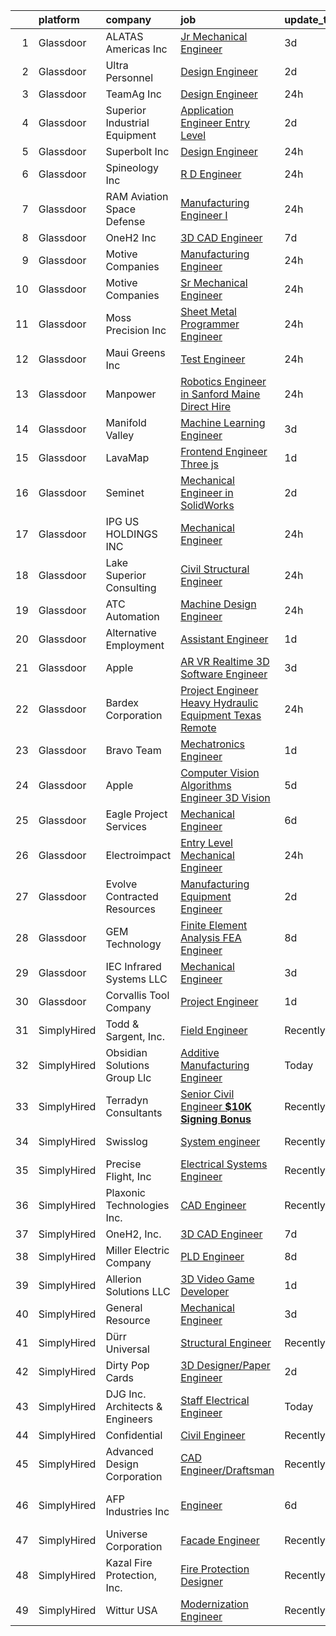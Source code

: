 

|    | platform    | company                         | job                                                                                                                                                                                                                                                                                                                                                                                                                                                                                                                                                                                                                                                                                                                                                                                                                                                                                                                                                                                                                                                                                                                                                                                                                                                                                                                                                                                 | update_time   | location                 |
|---:|:------------|:--------------------------------|:------------------------------------------------------------------------------------------------------------------------------------------------------------------------------------------------------------------------------------------------------------------------------------------------------------------------------------------------------------------------------------------------------------------------------------------------------------------------------------------------------------------------------------------------------------------------------------------------------------------------------------------------------------------------------------------------------------------------------------------------------------------------------------------------------------------------------------------------------------------------------------------------------------------------------------------------------------------------------------------------------------------------------------------------------------------------------------------------------------------------------------------------------------------------------------------------------------------------------------------------------------------------------------------------------------------------------------------------------------------------------------|:--------------|:-------------------------|
|  1 | Glassdoor   | ALATAS Americas  Inc            | [Jr  Mechanical Engineer](https://www.glassdoor.com/partner/jobListing.htm?pos=114&ao=1110586&s=58&guid=00000182fd0ec481a543f5c9b467af5c&src=GD_JOB_AD&t=SR&vt=w&ea=1&cs=1_dfc6e5f1&cb=1662102980107&jobListingId=1008101380665&cpc=B5F6D74B4EF69A07&jrtk=3-0-1gbugth5ais37801-1gbugth5ti7kr800-8a5f0ba0c987be71--6NYlbfkN0Af7IH--f52cTUDwFMUanxXcd3NiV5wYJyzlyk1G5yREQl55-HAat8Cv7GWkroCkalV9pSxsq91-K1RkSis6dbOg42qeXAVqyfzhAEJS4OYIsEuN4Hr0kLf-Q-Zhz3qXOoeH0rFYEm1BDFkhkocQ9zl3kyv9rem7bGjXqCpuFD-Q5Ea7qmrK65o5JUGiacZhQ9Z_e1kKrobq6nCHAgP4vAHJJpPJgDP6aCUxxef5ka84kx4FXwiR8fTGwyRf7nq1X9ZWk1FslGr9C8rjzhLG483qS8NKnLWAgk-16fzGO_cKzoZ-wKzuK9J0QrsQc5BjJzgG8dnL1ZlCjgrm5jZ-5CCqfsF9Hr5eJ03orCh9US9zYZ2Hg4CsoO6VBwbXvF0YPsUHRPcmc5ziT0MaXn5ZuVgckEUOpJa_Labad4AOj3zaWqey-JONI4G5cZG8qFt3ZD-oh0lNFNO-M3b4KXQtpn-5nW5ZsJYfBPj9VEDh0PzXBPy-QLh-CiwwJTAWZBObuUM5ROr6ULu1g%3D%3D)                                                                                                                                                                                                                                                                                                                                                                                                                                                                                                      | 3d            | Manvel, TX               |
|  2 | Glassdoor   | Ultra Personnel                 | [Design Engineer](https://www.glassdoor.com/partner/jobListing.htm?pos=104&ao=1110586&s=58&guid=00000182fd0ec481a543f5c9b467af5c&src=GD_JOB_AD&t=SR&vt=w&ea=1&cs=1_9ef7265a&cb=1662102980106&jobListingId=1008103990433&cpc=AE985C7006D9F304&jrtk=3-0-1gbugth5ais37801-1gbugth5ti7kr800-0048590d7dce968c--6NYlbfkN0ASbLzta9WioO3ZLXmIw8spywKa77lqIszUz3QRrgbsSnrnSlgij4aOWotEY318z7W_RofdDE0mOaz5ewUGvDW_pJ51SmxHX8iZFakbLI9kHvstpnZJQMzuBpMsrl30KoIVziIkV4umvzQ6FJ-IQPS64CkojsQv6_NxQUDxxM4JiBOu6r9JeWZXPyQcM18DzTpmmPcqC9m-TDYnB_tYS18tIre7MGGVJ6Aac8TE3_RIP4U9hxXWNDurXnNg5kD1RyQnu-W365TQGp2H-ewuXh1F2Nu4uF7ffdoapVsfOooJSiMRTTbbyiEe_taFaIT5xEvg813DRj0OMmQ6XfzrVbjzmhfEPjizFxG_l8vEcO5OY0zMMO_KM8eiWq2FQfx9xF3Ytsgx9k40Do8YdqQXiXXRZWI8jrszNFzm0Tv4SCHHoSe33iNLrknhxLclBYQZ0HFh9jewbmtBqq-ibcvw8Oe8VIQHlu1AdRyZxbtfw9H0g7Jhn0Pezu1vm8FzljX5Pa-jjeXS27uwrA%3D%3D)                                                                                                                                                                                                                                                                                                                                                                                                                                                                                                              | 2d            | Bedford, OH              |
|  3 | Glassdoor   | TeamAg  Inc                     | [Design Engineer](https://www.glassdoor.com/partner/jobListing.htm?pos=119&ao=1110586&s=58&guid=00000182fd0ec481a543f5c9b467af5c&src=GD_JOB_AD&t=SR&vt=w&ea=1&cs=1_250e41bc&cb=1662102980108&jobListingId=1008110567919&cpc=BCE4811A78D39AF3&jrtk=3-0-1gbugth5ais37801-1gbugth5ti7kr800-67cb00cb064a4c41--6NYlbfkN0Cp_WSJKd_Pz82imZmURPbhd3kYBsiZi4lpMLOH6vOlLNePjbPm4MR7QEU7z7jjnHPIV7B7OmsTfbu-a4l5Fu8xt8QeHLkzrR-AykpvkMfkBzF0MrN0Higp1qwHhuoja7fdrmuk-KrIYzwpZwb1bi84FKv3WJAcpC1lfSGaDV5CZ-SG33BB8lZV1CZfGIaDJttecoty2ts3vZBVv-avmBXP0ph_ZiWdOKvSJTjRTj0VcujsCpBsrduk1X85JA6WvSSuxEKgxK-IH0TNAxqTiG4nqWFHoRISdJUe7g2CtQUxn0EWKhRaGiuwRc4zH1Vq9VVSX_DfB3SUnBYHgosBmY3dfdTaPpifgGhchu4BsVQco6mEUjxPNJWXtAYA_sXtbe5rxASX2F-ILFqi7MtL5HYfOTorTid66Jqf4CVNH7Rjj9E2rq77QTGK8Ecn5vcAmPIsbmFL5asZ4MXxDHqsfibIvwxixtwz-J7FTR8WtbJ1RBEr2m87g3DLDFNW3NFVF3fgNLy-v_Eqpg%3D%3D)                                                                                                                                                                                                                                                                                                                                                                                                                                                                                                              | 24h           | Ephrata, PA              |
|  4 | Glassdoor   | Superior Industrial Equipment   | [Application Engineer  Entry Level](https://www.glassdoor.com/partner/jobListing.htm?pos=117&ao=1110586&s=58&guid=00000182fd0ec481a543f5c9b467af5c&src=GD_JOB_AD&t=SR&vt=w&ea=1&cs=1_c1bb2ba5&cb=1662102980108&jobListingId=1008103990395&cpc=59DF70BB7E75A6DF&jrtk=3-0-1gbugth5ais37801-1gbugth5ti7kr800-27f208d218db690e--6NYlbfkN0CiAeAwluq4rre2b9u1pN_6kvoqJWA-teY_YLsaxnbN3Bakw6yibUbPsfcBF7d_0UnGussKlkPoDF3ZLGh0gehOvCGnGQg2D8PDx8lgOuIskW4X20309tBJT0R1Ssd8WmTK31P2zdHyclO3JMpY3A0kBfL_A0M-GRFVrLHPJWidF0RtxRWag8EU_6pOYDcvo2xJJLO8LbhzdH5tYIZuvDRMFgZKAWEjxNNrVw5kA_nJ31nMDtUBQTLJ3lO15yn7r7NFFl8iaFnd8fjeyrtj3q0cBAT4K-_vkyW9oB9GOkxBQYZOLCDPx55In--RyBAA6vUQcE6WeX46OxfdwsazQRZe9zKuQS0thdkerW3YhfZs0INXqMqcr_IJas6vn2uCnHbALdKFjzd6owd6uCBPG8TTBeeQZg3-p_A67OfxZHNXcHzZ1dOcgdPK8H5aqfVNr7gqUy-3enfh5kd9upLJtHCMTXHgkcSr_I4hl5gsvuSS4-FZk6ywF5bIhR1nZSSD39u1PJSRI51o-zU_F-m2CbgMDW7xfoHJ6gA%3D)                                                                                                                                                                                                                                                                                                                                                                                                                                                                          | 2d            | Sycamore, IL             |
|  5 | Glassdoor   | Superbolt  Inc                  | [Design Engineer](https://www.glassdoor.com/partner/jobListing.htm?pos=112&ao=1110586&s=58&guid=00000182fd0ec481a543f5c9b467af5c&src=GD_JOB_AD&t=SR&vt=w&ea=1&cs=1_14832fee&cb=1662102980107&jobListingId=1008111351108&cpc=18B9B60E52E5A655&jrtk=3-0-1gbugth5ais37801-1gbugth5ti7kr800-329394848f336603--6NYlbfkN0BKgzQyzTF1Q9mOsR1amaS-juVGLjHt5Cdom-gEF9y-xf5pWHmxrPs5Adx_kGDkKp98UZpOC3xFQ_F5oDwvVkRVHMPhuT9x02FglnQffblxa_kc_BYcSZbviogQoSbOD1sgYYTr7pvFX7YgGJqrKkfSKVvOtnXp6V5hO2mBUews6_nuOsNWXTQf7y2L9b01cUQsotC01R6MZiNMH0fEZIkZ_fD9Tvhl8IyoV5Zfvh1G3RI8V90eeZzqe_2FWJkCA0wdfYpSW-jyF5OkTSrJRzATf-HMz7LqvNk1TykVnHpjAYtonS6CXEJ8BVeiUiOk_YJwMbUhm_pYA4lFKbArQXX1pl9xm5qPSe4sNYjBeYnuoHMGYmpVMguhdC7KZvd6k7vIargPF69tFCRU0ZiaAi0qjAjXYPKN1XShwHloXC2FIncCH50YllsXgpI4ZBoVGMVI2ZoAZj2yhZR7_KqhyguE1tcS0owsZ_TLo_BDg9iKF59KpQ1ZQhGHGnz_MKBCSark_2f-RDfgBg%3D%3D)                                                                                                                                                                                                                                                                                                                                                                                                                                                                                                              | 24h           | Clinton, PA              |
|  6 | Glassdoor   | Spineology Inc                  | [R D Engineer](https://www.glassdoor.com/partner/jobListing.htm?pos=121&ao=1110586&s=58&guid=00000182fd0ec481a543f5c9b467af5c&src=GD_JOB_AD&t=SR&vt=w&ea=1&cs=1_93288bdb&cb=1662102980108&jobListingId=1008110868491&cpc=F17331D9BECC482A&jrtk=3-0-1gbugth5ais37801-1gbugth5ti7kr800-6a3263277ad99c22--6NYlbfkN0BSK70uUCbYrYFe8gUyRtHo6M1Whx7OobNXv1GhONf5keb7595zdpZq_QVrrJEQcS6AZnNufONJU-AR55o2fuXlEAjpWghQXId01VpXHTx6ppuAmRzQOglbI6gf5SHeFBSGwkxj0rVTs9l2YwTEEA4FjbNo2e-5SuKVePrzt2jiTxSj4cTM2JEZ5njk98VLe16y7as9Ybb8hzJE-8yBSvmFVLk6vq48soBcwLEv1D7dktOve8AADweTUAXqsXRAr0-ykrf4LKufc2mYpTSo_8lf45b-OlfS4ZO9QFqszVbAuX_-0vmOesQ17BxSh6lB1KVqH_49bwl5YndEWGDvAlRqrdboQoiwfoZ-sFcuu8Z_HBf8bPNVXPDpNYbhgE-SJWDAWmyRaoUtivRLFohQywpR53Ef_eNq4xi-QoYSJ1WtVyAUufvf4Q_qq6HyBmjiUIJlxmiGBRoXnlYEQQDrOMXlGVOkFoGFdEQ9jtn4r4QBGnMkvd1PKoiSpMwWyxBjuZk%3D)                                                                                                                                                                                                                                                                                                                                                                                                                                                                                                                               | 24h           | Saint Paul, MN           |
|  7 | Glassdoor   | RAM Aviation  Space   Defense   | [Manufacturing Engineer I](https://www.glassdoor.com/partner/jobListing.htm?pos=110&ao=1110586&s=58&guid=00000182fd0ec481a543f5c9b467af5c&src=GD_JOB_AD&t=SR&vt=w&ea=1&cs=1_1850badf&cb=1662102980107&jobListingId=1008111741640&cpc=88FE657033F128A5&jrtk=3-0-1gbugth5ais37801-1gbugth5ti7kr800-930d88e7e389dfa2--6NYlbfkN0AyCCMoz0qUooVyfHYt-pxYlZ0-zEXjFEbnaQksrJYcE4LqgikCBTnTnMiIf6R9rkvw6G1O7FS3nYTFNuaQh3yttBJnrNvRPZUNXX9rmCCU8hB-mVtg7MRQt8_i6jCdkED_Z0qqKiIrt9oKd1tRYmEntw0Fzw3SBO7zpFypEPAyzP-t4fzLLwXANpX8MhiPFZl1tn_MSZ8LIu908t2BZaRnkXZoD76J_UuoQSbFtdV67614LwQajcoDp4gAyRcouLAfGGwRuP9cQ34BaaiSUk0SZHFlZgCQqaCXNJ466HS8Ed7_-ly9mgJ4S5xPM6sXccx7M-LQfwISUzVpBFefX95GL47XCZmlH8NEHMCXAkam9E4j2hQIN6BCS_0Uo-PWBRBzlEygS8SToB9XmxiIdOr3ecP_qYSUQFl4Rs36rWimwmq7gZTTE_SLzwBQ9u5XhYivxKLxqgxtklW37hqIJTEpiRA2ybWEuXxKltruLsenExw9xM-Qrg2_EfueTLlUQk0eyUS5i_FJEw%3D%3D)                                                                                                                                                                                                                                                                                                                                                                                                                                                                                                     | 24h           | Saint George, UT         |
|  8 | Glassdoor   | OneH2  Inc                      | [3D CAD Engineer](https://www.glassdoor.com/partner/jobListing.htm?pos=105&ao=1110586&s=58&guid=00000182fd0ec481a543f5c9b467af5c&src=GD_JOB_AD&t=SR&vt=w&ea=1&cs=1_97ff1b0e&cb=1662102980106&jobListingId=1008093611338&cpc=CAD87743A14A8386&jrtk=3-0-1gbugth5ais37801-1gbugth5ti7kr800-1275555a5fef7bc9--6NYlbfkN0DSfZl1X0QK-zmVq67bCieVP4XLrROAZV9Y8StZtsmr1Mc3bAiqraA_ldTzds6P24ZQMv8YZ873Cj60ylEZXKJCNMowpxrsGYtcfuMzlbcWiZb6pvuLiP31Q58g4G5ge2hnXcWLFTQ7i9KJ0fr4LOpkw87AutV0Ss-x_U3PZEVNkqiSj43pK3AkKLQKADCI5NmaciR72ukJV70p9yYwFWr2ucq9DeshNUVABKlvn68Hu_DKXiBqM8uJvNrcnCYrfSbc9U5NAUB7IzmSbDgSaDRyMDsApr5PGl86TwX83wO5n3OqljrxTM5zZ2u659k4bmtcqCInUR4uOAepjusZvQpvGsBPYHi2k1-gt4Wo2b-CyFZ6__vFg6yG_1jto5cPQIQ-XSfTvaD9udeyyYCtbu_-iEfDjzPrJOINdOK05700KXF2XTuPvGO5nLnnuElywmJp4nn0HH56ori0VI54SNYLwnH-m89eJHu1N6M5Ac5F2HXM-qetk-3X6I7JK_F37fJLDOs9rlPvm77lRftnJ6xRm-u4oo22h4L-7xAiTf-qNm9GLaANTVSQ)                                                                                                                                                                                                                                                                                                                                                                                                                                                                          | 7d            | Hickory, NC              |
|  9 | Glassdoor   | Motive Companies                | [Manufacturing Engineer](https://www.glassdoor.com/partner/jobListing.htm?pos=118&ao=1110586&s=58&guid=00000182fd0ec481a543f5c9b467af5c&src=GD_JOB_AD&t=SR&vt=w&ea=1&cs=1_24c8ea8c&cb=1662102980108&jobListingId=1008110567258&cpc=923E3B470662C757&jrtk=3-0-1gbugth5ais37801-1gbugth5ti7kr800-ce32aa33e1afc4ae--6NYlbfkN0Arae83wIe_NvHUM_lH12ng2DVBXUGu43X8DQ0yIsAk_4QPE-Y-IBDXyZVo7MT05FwD7Nja_jFECKrpUWV9nnrnqYj7ymXPMsEnBa0BAg9J3XT25S9Q3oDjMfjTmTv58MCGNOd2Bsm_oePshVLJ0J3I8MMl_67DwgVyjDcasu9g9zHfk3mneQHFyor8_IfHnn0Bxvii6CW4HsP9btBE85OGvhBo2OelMdHmq-NkBh4a7uMSjcNmc_3vbHSUYl9-TE9wCSYijjH13Qt0z7q2meVUUYW_cjSihCjNeOaH3w5XaQY6-GXlVnDsGXfxP5l8Ij4nNniDiE5X4jS5wHMXv8OtblzYKbM3KYfGHYKkeVhClQq0NM_LSf5_-Q5-4b2WEPr8enwBL09p1XDuxyyiEtHUgauhInCerBnAFhPZVC7wvQ1YpgL-GKdxKY7DCyWpKlPUZ1GJdRwuUVqDILsoHc_Y5jvOqsFmixfsrQ6pAISAj8wUgABqixtPfpWHP19fJVRbNgSIz2a_xeqkG06T8vcky22cIMdsajpoIqYADAgkveHY_DVkUbCrdjm15GXX38pYyeSycqcYAPtA70awXtKXhhGrB3ILI6vHBn2KrB8onYQsMhX_MNAm3il0BJtBNsRkfpejx5HqCVZ0dc8A3L64FYIYm68COMJ3Lo2r9XX_mq8Ig_f7SARoftExl-Dder2C6sAifvWJ5Q4SfjYZdYJ0umTXZHCb5fW_WezBcDBhEoohVpVWjQOVTBxl393K5P9_JFhEZqWvedbLDykEQGJECX-D9JBvcvg9gECL-JJCNuFOb0nqAuSF)                                                                                                                                                                                                   | 24h           | Santa Clarita, CA        |
| 10 | Glassdoor   | Motive Companies                | [Sr  Mechanical Engineer](https://www.glassdoor.com/partner/jobListing.htm?pos=115&ao=1110586&s=58&guid=00000182fd0ec481a543f5c9b467af5c&src=GD_JOB_AD&t=SR&vt=w&ea=1&cs=1_46388c4a&cb=1662102980107&jobListingId=1008110567249&cpc=55FC80EBF760BBE8&jrtk=3-0-1gbugth5ais37801-1gbugth5ti7kr800-2ed0d9dccfcfe9a9--6NYlbfkN0Arae83wIe_NvHUM_lH12ng2DVBXUGu43X8DQ0yIsAk_4QPE-Y-IBDXyZVo7MT05FwD7Nja_jFECClbhFx_sLiNGgpOshSBQEN_udI-5_E9IevsIJ8vza0M8o-E1DaQ8Aw3JmuZYQhOQxvndTl_iEvNutDr7u-Wt6UkeUYX4mqgaF1UOPCco3PveUj4B2nHz02RvjeVudM1mdEg9KrOS_dmCyYJ1D7LqhTOPDFrdPdCxIG8ysXt779sSaW38oMbncgnQ7O6zRc0PhSKh_syci9Zm6Mffqh1enbHJti2pqQn3CgBEfKtt_wN5R_Gqvdo0bwXrLP628HZaNtV_Y_gh10B3E9aKi5kIwh2S6bkIWknkmExSjjA18PG2TvgRLFy3vgD7Du3m-RwkEjGddeJCGCS24JvZX6nT_hPe_d9e_khm_VRpF3DQi9gQ0KVWv_byu8trznYIlqGlOY0TPIkTQmkOloGpIRcSBPd7vc3gm4mao84eSlOy74uO0wFSAuj6BaUYX4mdP6D5YYfEDsssJWt0B-NoOR0RCLhOFrCvaKz0ZpM8rHzvUAtECWu6lbq69u6hCvpebUXd81JGYk4jhBXpgVszjc63r0-eNSCn9FZOO2lWSYKWuzif9IPYCFzlKOKRm8UbxfNVL2AHguM0Rwovzbgo3j0gX4hFW6xtrc-8Wmum3dgkvh6_ouEqZGIYnkoVGklVp60Ex_kRgzo0oUHsBswGbR2O8R-3yd-d2iF7xz2HeDgMSevOzfvhq0X1wJ-PkotaWd23LPVSr0aHcWvIfgb1VxOCUXnqZHcyo5lhWKK5-fxJ5io)                                                                                                                                                                                                  | 24h           | Santa Fe Springs, CA     |
| 11 | Glassdoor   | Moss Precision Inc              | [Sheet Metal Programmer   Engineer](https://www.glassdoor.com/partner/jobListing.htm?pos=108&ao=1110586&s=58&guid=00000182fd0ec481a543f5c9b467af5c&src=GD_JOB_AD&t=SR&vt=w&ea=1&cs=1_cc53a8c1&cb=1662102980106&jobListingId=1008110984696&cpc=1F0B4AFDBDED0904&jrtk=3-0-1gbugth5ais37801-1gbugth5ti7kr800-bfc545e2659258d8--6NYlbfkN0CzcDFs8cjNZITHzPaspPYUdxCTppyanGLeq-qEeiOFH8ruvw-4GxJaPJwu1VPDKXFbUpQIT6nkwYz7X07x9CzowA6CSmT4lBKL6xGdhQfv-aUVryCIopx7YGMrVEKytTpk4RZrPoh2aR_WlRVhocG-c9_Q8J4-rPOk1LfHTGELWommG5rh29K-2yAiaSdaO6LRqLw2SOJdoojZVKWYngl014KktNeqISWyZtgw3jb9Vo1kFtIcGLvHP1ZE_ZcsvbwgtEOOMEha838wNIfLGNkfe4rQMDaxFlU1c6sRnoceULLLME7K3Jmf0vL60pkCrFjSR9Mq54AhL0aeD83UfJJri5_rhvshRknct-L7GCWg9vfg8AVmG3MnsL9avG2_tyevS97BfygvBAmyy9oHXwxOj2yAUvAe51Lug84fEZUuyuDGDHrbd0oq5xF3vzMCJedr0T8Q9mQuuk51aLksP7M_HqZ-izQPgp11q7obSLiOzXzU8yj1Skb7SW8HyX0jDr3qgicWMGdf6A%3D%3D)                                                                                                                                                                                                                                                                                                                                                                                                                                                                                            | 24h           | Hayward, CA              |
| 12 | Glassdoor   | Maui Greens Inc                 | [Test Engineer](https://www.glassdoor.com/partner/jobListing.htm?pos=126&ao=1110586&s=58&guid=00000182fd0ec481a543f5c9b467af5c&src=GD_JOB_AD&t=SR&vt=w&ea=1&cs=1_517d753c&cb=1662102980109&jobListingId=1008112100347&cpc=76BDADE3D6D9A820&jrtk=3-0-1gbugth5ais37801-1gbugth5ti7kr800-5b593f35925adb5b--6NYlbfkN0A4hgeKHdLyHgzaskNEvl2xXMVaueUT71iJOYpLYISQUHTwzmwXMv6k-DePgYnwjA7JxZ6drk3Y1wRX2go4Tx4KPTFvlDED-WoqoOU0B-T4MymsnRCoAxPDfjkqHKT03mnK2Vk9Llglpz-DpV5IQzqbFDBHqVNpD-jlUP2A45zlfyDqd4ntdJe2orRxS7ZlStRT9udIoikEqVaeAj5MGbYXycIVrDSg6yvzQ-BPHpBDRXj7GafEUMFzfcGNuC7RbdQHH33vOHd-VVHnkW8IBqKhZcW8Ps62bKip-FG6x26yiXUYkw4_7sqyKa5mSpSXzPMA1TBXoXmGgZJsWGNaoky4Z_ao73PmaBpIowe7dpOM4PLcfw59kmDJI6QUfyl9WH-ZfT-bqkMeevpEujpg8cdud5NWRwoB9P7-PwOq5w7mHbeEXKrkfIZYcqDpdi9oVk5-zL9g6s1y6cfmSXcca4cRutHpTLZFgLYgZtcb2xs3yAXGJTD4rmw-cU6l6i889iA%3D)                                                                                                                                                                                                                                                                                                                                                                                                                                                                                                                              | 24h           | Hudsonville, MI          |
| 13 | Glassdoor   | Manpower                        | [Robotics Engineer in Sanford  Maine   Direct Hire](https://www.glassdoor.com/partner/jobListing.htm?pos=103&ao=1110586&s=58&guid=00000182fd0ec481a543f5c9b467af5c&src=GD_JOB_AD&t=SR&vt=w&ea=1&cs=1_4dbe9d1e&cb=1662102980106&jobListingId=1008111276744&cpc=AE1C4A29E5620778&jrtk=3-0-1gbugth5ais37801-1gbugth5ti7kr800-9801fd58e35866ff--6NYlbfkN0AA2Y4OilEJ8fV2_CmNSOV9lZxPrargWNnsCwYXP5YtRbYyGvzDUgDsnHlE0EvJ5XRGh-ORk5euXo4OpSrpqMkeZsIuOIqfSMJvVAr5GqwRsAcTgLikuXUXhuORopgm4EKXQ4_dkHqDyD0uqPERYL_FZ1uISbUVkBY9PJ9Jtdc4_THOxqshzPjgnFS0xXCEVBglJFZfQyHm4nou8f6rxQPzepwEMjluAZIEguYrigH88ZkG9kGSmCmQhaDqCEcRmpyy1F6YE25QlwJ6Umn_bs-X9alEaVb3u-9d9UlwztW_YSGvEMwacgS_TKMUGzzD2FjrnIUm9Aa-Wu87Bt0hATzxxj0DzhnNfDzdvFwlimFMdML_FA6wVMoPmq2JNE-IKNoOfNpuq6oBN6m9cDigLrH865NiXfeh2EU9JMhNbKiJgs6kaR_yYZ6vSQmqd9AYdKPekCZqxLobgD3ZZNBD0eJZKB5_3mR_tWm4pFmyWO4-ISHDUF_O-1vW1Lu2ijYo5YwgvdueRurEuuRwwPRZLtw5FoArUxUtheMFPabdgmRkLU5EvJssW7om7FjgeaaW1ztWISYbpIj-Ma7DCzPr0R1M)                                                                                                                                                                                                                                                                                                                                                                                                        | 24h           | Sanford, ME              |
| 14 | Glassdoor   | Manifold Valley                 | [Machine Learning Engineer](https://www.glassdoor.com/partner/jobListing.htm?pos=122&ao=1110586&s=58&guid=00000182fd0ec481a543f5c9b467af5c&src=GD_JOB_AD&t=SR&vt=w&ea=1&cs=1_864eea63&cb=1662102980108&jobListingId=1008101638475&cpc=ACAF1607C5C1E404&jrtk=3-0-1gbugth5ais37801-1gbugth5ti7kr800-7ad8a5ed30a521b9--6NYlbfkN0D0ZqxdZg2TwcIemQ4yr89eGinLCR7bn2QHXosobzuZILo9zeyiR6UT82Q8BaivOBjhKn-XH3xxtOYpTQgQqRukb3ep0paotchNMpnv1KYJA5PZ76gen6if5N35_WQXUNJeNLBM7pYDLItGDrKPAMCj4tq-i79fDCVymyGp3CcBPWLX5YMZ9o3O3K4U2d99kgCe5nGS_brOwxIxU45r2LbOGd4EaQKW12OVkJnnb5s3-hdjojx5UJglwOsT6Ect-S9lmLKqympRCaKPCgAiJkGIof0FMfjJ1ujlkH8tBS026KjiiyqsYIdWL8qsXVgrc9iTV-aSWzfRQa-CV8WxI0HhFNTXAaN4slLej8OPfbgZf2QMX-tPw1qgIWP88Dvj9m8Yv22TtY01tVNCwK1G0QE8BrW00ujqIbFUcHCEjhuQxe8bGeYGC7KftgSO_QBL2VYh1uGZX9z6aj4NmwoErWwTvi4l-mdxlEc3-p-vjUKudNF7PrYPmvnfvZlk3VK2zFKHzH8zBUU9qg%3D%3D)                                                                                                                                                                                                                                                                                                                                                                                                                                                                                                    | 3d            | Los Angeles, CA          |
| 15 | Glassdoor   | LavaMap                         | [Frontend Engineer  Three js ](https://www.glassdoor.com/partner/jobListing.htm?pos=129&ao=1110586&s=58&guid=00000182fd0ec481a543f5c9b467af5c&src=GD_JOB_AD&t=SR&vt=w&ea=1&cs=1_d4a3b87a&cb=1662102980111&jobListingId=1008107112393&cpc=3DB599BF2F4828F0&jrtk=3-0-1gbugth5ais37801-1gbugth5ti7kr800-507f65a59dabc98d--6NYlbfkN0BvffYVbnfQbS93BkAhZe1nr_iwjsb5JUyOPZS3_wkjOSgWe_xkED14VH_47UFZw_f0PD-YV63-y0VMcTqxeh60kz2wUlyYmhXvmznHihDAAKeEfwl2yS4bQ_ahTu2wz6TXdbxPG-YL6ZGXSRJhELPmAH1xTPive-rk2Dzvl7eLtJhbzN0NlD7-sza0iPBPqtwsKLvWF_PIGfl076W2yLaarufLmbf4C6If8odfO-G_I-AKsIKca8jpeOwrIiD57a8TXVafBCL1sno0qis7uSLyNZW-MoeQC2c0oo6OaeG9sz9nLjOri2qrvNpA0-zf06fA3iR_AEPeK_F2RgoyuCq6J9sO6ywqKotErDg7vr9LWJgncSWucDvwc1mWaluXKhRjFrMuGQGebfOxGFqqEJjisEFwR_5wwmIP-4INHkGMEt3Ui0_MrlHkNW7dqeaXTYLSXnASA1ZtxzW-A9FXZhchTpXrnqOJ5hekRpX6KWLkkKJzrcOxX8nqk7At1UFc1k4%3D)                                                                                                                                                                                                                                                                                                                                                                                                                                                                                                               | 1d            | Remote                   |
| 16 | Glassdoor   | Seminet                         | [Mechanical Engineer in SolidWorks](https://www.glassdoor.com/partner/jobListing.htm?pos=125&ao=1110586&s=58&guid=00000182fd0ec481a543f5c9b467af5c&src=GD_JOB_AD&t=SR&vt=w&ea=1&cs=1_dc4ea8c9&cb=1662102980108&jobListingId=1008104169640&cpc=3164FDD6030E246B&jrtk=3-0-1gbugth5ais37801-1gbugth5ti7kr800-976638836ed67a5b--6NYlbfkN0AuAjYKnBHsdkcMxrD7ZJITXxV72vImVt5xOyKRJQecNA8AfK1fwiaVOjnkWfUYp4RHZBcYTPmBbwLHv19xwZSyn0VzK_cJw1KhG7lqrRdfdlFPQrC3Gv4Gqo6NSpUceDtmcAa9njSCAAmFtE3gBQb7Vr1NMlppT9gS8F39QlKUg-jeGyFR100YT4G_30kFLZTmgJ9g9Sr20ZDgjkZA103jAp6PZJwF5eL3-ZPsCU91LGH3x9fV4hlVZN7wRVyH98FKz5_fwBSDS3oswKGukC3mPER5MA5bPkbsipd8vS22s-aLbMeD99M-RkKyC9Mltw1ZbNkR7b9ygGR3sXF-hQfsFH-zyKAzptlF1EQW2GqdVXcvNEaUcVQw6NL8Jx8EskP_PsQoo7AwjhCflF_n9oX5VXTIADO5GXZONkmu6VvPsXE1Qh6UUUMnkDDu7_13_EDF4DmxRk0Lohp21oCafokQ4nTR4DKICcg9szVuxafFuDh-iU1Ush5HPgpe8ce_9WHOEXpdYhsbMoJ66v4etv1L)                                                                                                                                                                                                                                                                                                                                                                                                                                                                                        | 2d            | San Jose, CA             |
| 17 | Glassdoor   | IPG  US  HOLDINGS INC           | [Mechanical Engineer](https://www.glassdoor.com/partner/jobListing.htm?pos=120&ao=1110586&s=58&guid=00000182fd0ec481a543f5c9b467af5c&src=GD_JOB_AD&t=SR&vt=w&ea=1&cs=1_7cf6f592&cb=1662102980108&jobListingId=1008111204642&cpc=71D4EE06E32D485A&jrtk=3-0-1gbugth5ais37801-1gbugth5ti7kr800-be9ac7bc64a5f0f1--6NYlbfkN0A_fpmZJGZVdKORScXp43Y9AJrm-uDXchjgAJvPL9BsZ6HIr2QnZEWqap8VtWOB4a25CH09kodpUJZLu5ycMyUkEJx-bY2Ox_Cz1ifxrUQaBTP1fTPgZodJRW_TL9kH6PXO7VpBpUl_lhGLK6xao3r2ijRp4fmCRCdjdVo2gIwk1YLmIlDz_FOM9OyGbh1ixA5kk6Ilq6Z_cwMhyot-kSPcLPHUg1EthuJjb9r2O8zIzZ2jXg7SAA1n3K-xrhjzK1cX4S3bb09ZjTmNx_kobM95CzcJ6miPHTUfrbTe1XvIjNLU1Ebza8untDpt3Db3ZBu-bBzxi8r8MsMbu4Y4a5ifygqFAc4qLbZOWYziIbkCt2Dd8u5JybRh6_2Vb6Z2D4TfqRqiPNuMBo0BGWQo5QBXR9Oub-tI0DzPkq8nCcpuabHb2mq1egAxPIw0nm9fgI7IirEOUPp-hMgIVfdj3JgP6fWWeSOpB6Pgm238rVi0DAFeQkfftC1FP8JuX1bBlGEKqqizf7HfQw%3D%3D)                                                                                                                                                                                                                                                                                                                                                                                                                                                                                                          | 24h           | Schaumburg, IL           |
| 18 | Glassdoor   | Lake Superior Consulting        | [Civil Structural Engineer](https://www.glassdoor.com/partner/jobListing.htm?pos=107&ao=1110586&s=58&guid=00000182fd0ec481a543f5c9b467af5c&src=GD_JOB_AD&t=SR&vt=w&ea=1&cs=1_792a79b9&cb=1662102980106&jobListingId=1008111176215&cpc=16EFF8D9850E1D49&jrtk=3-0-1gbugth5ais37801-1gbugth5ti7kr800-2ddcb94e8f265d6f--6NYlbfkN0B_XNEOC4kSKhnC-uxsWoHt_XO1p7E_rjsATKUIruh6uCdVMdCNEPmzgMVKeGe6TWXRmcYymxm86bIkEBUKs-wK03ffjQU7z_TCUbqYcykUl6iG9Ua_e-sZbkz3Xtfwes9z72eDZ46O8UdeA2h2ECqFMO5zGJ8jvoxW6TSVC8sJ30J7Bv_eLP8JyRAgtvzPt-wP16GbQggcj0QYwqvOZoEiCxIj9mWRaCfdagFFVHUI8UDoLVRZ79-xheDxAh9NLGYb7uLhHqF8P9powhPqPPBZbq8vDQpHbL9_yz_td3ErSBQqh5uxRIJvjxGvVb3Mcygjfi6WCexvg4NB-5IkgfA3t7nMAEWrhb5LjKMS2gxFeEG3spyqLxKztd4McgQ3QQrCAnlmVebpTveMUVzJCFBPD7JjJh5CIUPsVowfAJNBN1zseltOBoYXpUQp37h_E5xUD9QVZQnHUJL09OG4rcSLckh1eQf6msfHeT7r13AaBbm5RG-coVp_uDGRm3Qp6PoxFFFCUAO3Yw%3D%3D)                                                                                                                                                                                                                                                                                                                                                                                                                                                                                                    | 24h           | Canonsburg, PA           |
| 19 | Glassdoor   | ATC Automation                  | [Machine Design Engineer](https://www.glassdoor.com/partner/jobListing.htm?pos=109&ao=1110586&s=58&guid=00000182fd0ec481a543f5c9b467af5c&src=GD_JOB_AD&t=SR&vt=w&ea=1&cs=1_d657a251&cb=1662102980107&jobListingId=1008110578207&cpc=88825F42635DFB7C&jrtk=3-0-1gbugth5ais37801-1gbugth5ti7kr800-8392b6abfb5efa6f--6NYlbfkN0AxTW2I5hFMRs1ppfVaotPbiDcG--VYf6eQeyz1cvYZmvU7ipRBcyqBpcC9rIByUrSFZyx42CrwLrVhbfQ9snJD39V7r7CxggQeS0-r425oUZFC9vuHgg9oG16xTtpEcjtvWZW42ku6SxouiqMFgEivQUAhWzaJmOF49gFOVX9xqkWxNlug-GjwnFAkTm710B0vsybeeShq9q-z9a3SfWhcu6c1wEDsKUqCzXPQQZ9EaxvDhGs6BGssO8OyJVtmchOpQ_5nX_YQG25l6Lg6YXwb3L3o_n0GCc3eqlYwSuTI-i6-sdQyWLoteZbo641a9xoygALWPfZVbeSgV0tleMNyR8gHZCrWXmi1JM1gezhDZVYB1PfhNUPvq0ABUN9dHlW-IWVdESgZmbM5XpRdabehrb6_V8JupTKni1nyTECNJCeVSbkME9uum1fHaylAJNPcCLnjpXyokXkzEBupu50Ktxm4Ycu6RZiAbm0ED4W91me3zCeV-xOp13SvjlD4l478ZdWd9b-pv3FiDqAoL5Qf)                                                                                                                                                                                                                                                                                                                                                                                                                                                                                                  | 24h           | Cookeville, TN           |
| 20 | Glassdoor   | Alternative Employment          | [Assistant Engineer](https://www.glassdoor.com/partner/jobListing.htm?pos=127&ao=1110586&s=58&guid=00000182fd0ec481a543f5c9b467af5c&src=GD_JOB_AD&t=SR&vt=w&ea=1&cs=1_976fd6a7&cb=1662102980109&jobListingId=1008106689908&cpc=E521981D00147CE2&jrtk=3-0-1gbugth5ais37801-1gbugth5ti7kr800-e959dd4ed2c67f1a--6NYlbfkN0BYYAIycME9T8zCP9cKb0HCNzunPDVcpePbuegBJPO4l57f7zr56184TRy2dikjrD3ZnCd1mI2XxZY1ZPm1pPKUnZ2OUJGeS3LEebZM19I3FZYsZOR1kCcFKKHM-9VMJom71X8uefT2esALt_a4GJxxI8A-Jxf5rgibHdlOTGPQhKU_x2-NXzGYYFOaKQINpkB4tyVLlbYTh3T0AmElW6a3gzVYtiliAKVkZyIJxlGCb0iTbR6-qoEft7rn97WxqzJ4Q-n2l4rAdglmavwPV90iEhsacmkxe1HPfh-kSJuHsUgbSso6GSDXlu0n5ZUwLmif5Y4r2ihuM7Sov_2UVsgh5G3AnuUje6hkTlbuSo5HYehpcWNpGDvGbKNPWLYireHOVpZc-U5BWS7uDKFdpmOCu4zqJAvXwu7-ehgbNjSRz6Ub-00BBh-qQepM4EouF1eiioMRFDeWBy0NCVBPY5vgmUWBSegMUleoHdtEvPPbFTeQ-LqCInQlfWN5qxIlS-4-0zWC-276oSxkbc8Qz7l7)                                                                                                                                                                                                                                                                                                                                                                                                                                                                                                       | 1d            | Torrington, CT           |
| 21 | Glassdoor   | Apple                           | [AR VR Realtime 3D Software Engineer](https://www.glassdoor.com/partner/jobListing.htm?pos=128&ao=1110586&s=58&guid=00000182fd0ec481a543f5c9b467af5c&src=GD_JOB_AD&t=SR&vt=w&cs=1_98bfe1e9&cb=1662102980108&jobListingId=1008100584133&cpc=F41FEAB56D215062&jrtk=3-0-1gbugth5ais37801-1gbugth5ti7kr800-be74c4599b441ffc--6NYlbfkN0BvKrLyj5gPmtZO9T8euul8TCxuuKNOtzRJOomxnwSEodTz2Bc-sPZlbtkML8D-m4ppbenoaghDiVEtRt2-ECRqRyfWCRKa_Jz5GoeDNoT-8CfXL3jdHiysjKuh-j4TG83S-ZboA80dXeTHzfspT9O3Ra4hPABGHU21EAaua9dWAsQUUzEu2CF67npLd0E4HfU5MgijqoZQL-7eLompRdkzp1vXQdvP3dskHCR6CQdd0YpjyoAkcLFdPek1ChDm5RYjLxUMJS1ZrykWhb6YhVMUYRIrh4yv7j7-nQfLaXIaGWqUijpRw_W7EUqYBd4qr5Y0GEwKmsCnbv778JBHagaNnItOKWIeOwp9N9uU_tXt9sIA5CR-byu3o-qsBg7lYiFszQixKKgDMHp8P5jWyrWEk-5qVNZgA8VQPGjK0-kpxQM0312PUteFUY31jFrlToa75m0p-RTKdfbxoJP2y72LYWWPeQ7zY1qoCSZW0Cbvn3npOLNGZlDQ4N4o7tJSoGOjM8vHIP3VdiqtByEqrYrQEZi3nsL34yicTPTCko0Y9Ot-TsV6FBuOzMhsgcLTD_5Y3BWe1carGm3Fg0M583WnKVQzjwqaBwvxTKe8EQqxancZ-4D9P_OBVNKoz4_SwbRAxpHFrILIwfta2cbaxNOqZBAIk7JyGwK0rTQEm2uNP_5QGLfEWkO3etcuEa6AxNXmoJ1EIhUViOYMVCxWvkK-D7JMkEHVPRMJnBSVRikoK6OQ6c304z2D_rUkSDB8cwSXsXTqxYgmZNknI4HEcIg8QxUY1NUjulE8KNMlp_A_VplvMPFQOcVNiI0d9FqYG-xsbqK1fcZE_82dA_eYimetZgT7fHxSRl1V6wKYgp22cUVEEjtmLfrfkwspjJHcWrFDv4BetnoNh9YIeqO_m57AtTdEQRIijPCqgsvl4EtvcF4Kr0F7CK9-9BnNlufwVFLYKyMdoqVMPfV6tEXh5ft8kdgxEB1EwWA%3D)             | 3d            | Boulder, CO              |
| 22 | Glassdoor   | Bardex Corporation              | [Project Engineer   Heavy Hydraulic Equipment   Texas   Remote](https://www.glassdoor.com/partner/jobListing.htm?pos=130&ao=1110586&s=58&guid=00000182fd0ec481a543f5c9b467af5c&src=GD_JOB_AD&t=SR&vt=w&ea=1&cs=1_39cd96fd&cb=1662102980109&jobListingId=1008111294467&cpc=8A48E7D5890B96AC&jrtk=3-0-1gbugth5ais37801-1gbugth5ti7kr800-9f8686e87db67f2a--6NYlbfkN0AtJTtjwsK0fDam1IE-z6ug6L17OB8fXnNNrZ7nV8Ypo71YYkETwfKyfmw624ctIx9itdfzEJeVy46OpMOj1GumKxUKhgAPQ0r77h7XFU6x5TMOpkj_hTH8B2AcOOrFGjMPu8yrdo5atmRJerx3vmydHQLt9mK62YUxPXJzNPxF93Vb4Cskk8zvU_gpxvXOhB9_o1TmRphtWntBHG99_3umgRNHXH-WsfMXtA99lR2vX-UWTUmQ7bK1om667TpJ3d6pSEvIfXWeROmNEFBfC-fqsLbrIsfQYXN52nxwpwtvvDiJ0XyEPsnhlD-P7jKKke9O02xU7auBiEXRqq9MMdXFtYeu8RAF9v6BZgJ6HWK1lT95cy37znAXJCiRREX_G4v35mV4fB6o0B2XwTcVfGhttLVNTe7t3p3nGl-dyUq6lUvmB2rkcsMFxaQBp-M737kY1r9YkzWsTdI8sO0lLq2UKW7l7AxUYAJ1QCwmz5izvSXa8KiTzS6jN-sMGTmhJGI%3D)                                                                                                                                                                                                                                                                                                                                                                                                                                                                              | 24h           | Remote                   |
| 23 | Glassdoor   | Bravo Team                      | [Mechatronics Engineer](https://www.glassdoor.com/partner/jobListing.htm?pos=106&ao=1110586&s=58&guid=00000182fd0ec481a543f5c9b467af5c&src=GD_JOB_AD&t=SR&vt=w&ea=1&cs=1_da406019&cb=1662102980106&jobListingId=1008106896343&cpc=3E225290CE1C2C09&jrtk=3-0-1gbugth5ais37801-1gbugth5ti7kr800-c97fac8c5dca73fb--6NYlbfkN0ACu_hgM4mYOpGjE6TXudS1eLEYdlotK5aSiNrSIRlNjs1ihqGN6OK9WtDQGMq1Xvg19Rml2EEYiZzYGyrqe1JE_YBZ4gcqxbMEXTOkiApk28KmcIqFv3-N7dmP8q8Gi15BFXHKOHYAgiUSz8iCDqEyVGovEB-28O6HTuJ-w2CqEwG6UVzInCtZue9JWe-S-Ghc9Iuzve_q9FOx8sZEKvLh2mjdIiB_ryI2yeXX5c42-N-e28AWGm8mXpGA2i6Cut3QWieNCt414JG_LoRmQW7u9QetzYlXxK7O-93OSEGDtpaNFx8j3vSZ_Fry3AHGLwO0YW3AReNEMw84zrqW4_CofLtT_3yU2zsVWknv6dHeEAEhnj-BHP0zEvHfa0tcJ60B4hju1weenE7WOt_yfMHN4G-1TVq6CyELTDbloAoWDE_VLix2xanSCTEERg8khUXC1yuKBqsRsIIJkiNyhTD2z9hrgR0ZR-uMkaMWFVzmfcxQrfnFC5rKSZMyn42NCAH-G7mZXhdQdg%3D%3D)                                                                                                                                                                                                                                                                                                                                                                                                                                                                                                        | 1d            | Mooresville, NC          |
| 24 | Glassdoor   | Apple                           | [Computer Vision Algorithms Engineer   3D Vision](https://www.glassdoor.com/partner/jobListing.htm?pos=124&ao=1110586&s=58&guid=00000182fd0ec481a543f5c9b467af5c&src=GD_JOB_AD&t=SR&vt=w&cs=1_39ff2dbf&cb=1662102980108&jobListingId=1008098069574&cpc=6FC5BA77C9A4CD78&jrtk=3-0-1gbugth5ais37801-1gbugth5ti7kr800-cedb5b2f2913a9c4--6NYlbfkN0BvKrLyj5gPmtZO9T8euul8TCxuuKNOtzRJOomxnwSEodTz2Bc-sPZlz8WNnvX-SLkfzIf3sNUoBbeOMSkqj8x_BnkS1xAmKDZEkOdSFtukeTjBK8vhILuaAvHop0GSMvfJooDXi-ok88DbaCy5K4rX8Ovw3zTdEfR_9qhn_0GX_CILP0FZap9JzvjAXsdagLVXFCzb-2Hv5pyFmCEDmLFSF3nqlhWBq8eZ0UWffXyrAULt3KRZ2MKMCrWxUBSCjJnHtarYtUR73lCgwBMNn7T9gNHgzwc-x2zhsrZknIxGAhj99kDFfB_FMd_n3aFtc6Dt2v3CdtXBvQWJpdUJ6T3xkfVKfYrVtBPgviBKCpgViMAmRkgsHg7BzWh9ooPOW36Oqex_qMPZFi5bd_Ss1VEhUBJC_LtNWgTFSz59EvOXXHSKwc4oUkw5MZWOXuJq7w-Fz4bSO7KdCR4QUBV2IdRy8-tZVeekp5upZlInwRNbqk0oJEPwhD2-43uDSroMwrL5wrC4t3fxt67f04s_4Xqh3Ih0rY-98NoOdWEtSIQ5qFZABh2eZg43U2mOnyy8UnR6jy_muXWfGxEQ1AUxQfLoHsZOAYvdXeBgE_6NtYG0msmwIIqA2xfHXLiD-nixmIERK51TsSKSPnheKd_lEgM-rV4dYM1U8uLW2yzK9kEYGLZT05kMsOwIejyqoZ7ejaKoDHlV_bQduLjWRgQ45WiQY-haOZln2kAvFw1rkKp9E7hSuWy4QCryS0RRMBVWpBTpp4obrOWUD7MoLgo5u9j64uQGYfbLOB8DCK8diaAn-RNToqJ38pbUSmDUuQZj9CYunKN2ZT5ojaT5wtBW9xmUG7EA6Ka0Cl0Pw6Nxw-Ig65NQROiHJrKTa3JsgcByBa1fvdF54ZruYcO28vjbTLR6mWkLAPjQJ7YNO2pbsXbz5DRylbQR9JuNp8FrpxClrVbor1mc4S1U9L4arwf5VTTGAq8P-IA5qeo%3D) | 5d            | Seattle, WA              |
| 25 | Glassdoor   | Eagle Project Services          | [Mechanical Engineer](https://www.glassdoor.com/partner/jobListing.htm?pos=102&ao=1110586&s=58&guid=00000182fd0ec481a543f5c9b467af5c&src=GD_JOB_AD&t=SR&vt=w&ea=1&cs=1_7f3e7164&cb=1662102980106&jobListingId=1008097036898&cpc=2D7C0A6E6C3FD466&jrtk=3-0-1gbugth5ais37801-1gbugth5ti7kr800-95c719fd28d7681c--6NYlbfkN0BzyIYrTMR_AjNKh_kvAG8N613gtHPANQ3sdLTkrtBd-8IxFHTpUoltEgYv128H3hi2zbudrLcL7nhWlJGbVL4RFi84wRFsUJFCm5uSCfmcBRCMtRqF4t1hx3-ve3F674Ms96NQhFcpLTfzuNqEK1VJfjK8r1rgyNXZts7YBw0NU73D-Dit_MQyLB3snvdALvgFuiYTS-6NYOGUuv-rJLVepNd2KVA-4t_2uXlGDYzkesVqM2trZV3o6lXPtCx6U7qLeXviAHGS7yarJHN7jRrhCO5cP_31P8w76gfS5Qfr0oqlKORevWnpm9rEIy6e8-4JkVxcADIsSoHdikk41tUxVly3Naiwwkt5btUYoESgX0KvIWcaBOdb_B6-C_O72RkqIs9v9HIflwUr9A5HCHOUApZUELVujPL_3ZtSBaqjM_aG0W4pIx1N8dVy3dSRSmnQbrv9FyYoy90U1KWYbnooscD4E9wlkbPcwxnA04owPhOCBRan0uh0Njc44g6lpqo%3D)                                                                                                                                                                                                                                                                                                                                                                                                                                                                                                                        | 6d            | Ruston, LA               |
| 26 | Glassdoor   | Electroimpact                   | [Entry Level Mechanical Engineer](https://www.glassdoor.com/partner/jobListing.htm?pos=113&ao=1110586&s=58&guid=00000182fd0ec481a543f5c9b467af5c&src=GD_JOB_AD&t=SR&vt=w&ea=1&cs=1_ff2f8019&cb=1662102980107&jobListingId=1008111995628&cpc=81AAE51C33FDE227&jrtk=3-0-1gbugth5ais37801-1gbugth5ti7kr800-c81a5060c5365985--6NYlbfkN0CV6zg-iLyyogrvS2KxXRxMChXJWhkfc8ujnwqwVc5NQy_Qb1ST2dp7q_3J4GzCFLhd-WFXUFHEISDXyqlKqjrpyVY5EByPsPsKKSoynM6AkBdA2DPATuVZaz33b-X_DqsLe0W7flx29zFxoa_9kWk_EqmK-zQBKREJUFBrOAM9GDMe5YuD0PRFw12e4CDk8c5-bFLk0A14-r7qrb8HE72dZ7zCzZEvuv5tGFSqlVOV9KqInwBg7AOMyYPdIZ6nhJtqveTem0dtGhBh1ywMVarQQCr2995WnS4nyY-7R8Xf8DCB1o3SGSAd7iiFR67t2-a2SFX4KiW1g4afwFNiGjni9aATe2BqCEK9VeNA4Gip3Rc83FzSkba8uztG-FvypKe6SNbCE52cMTAP_agq3niQJQjNrBRw1bxwXgeJFCishQE3qm_kOZwZaur8LF_ib1_DSqDsCUiamd-cnmYKIie4A02ws-CfDxffifiOFyCJRJGDEMXEZPMZYec2C_yizbM%3D)                                                                                                                                                                                                                                                                                                                                                                                                                                                                                                            | 24h           | Mukilteo, WA             |
| 27 | Glassdoor   | Evolve Contracted Resources     | [Manufacturing Equipment Engineer](https://www.glassdoor.com/partner/jobListing.htm?pos=123&ao=1110586&s=58&guid=00000182fd0ec481a543f5c9b467af5c&src=GD_JOB_AD&t=SR&vt=w&ea=1&cs=1_0af6a279&cb=1662102980108&jobListingId=1008103898580&cpc=81AAE51C33FDE227&jrtk=3-0-1gbugth5ais37801-1gbugth5ti7kr800-bc44e3ec8d92cf18--6NYlbfkN0Alup_pqCNMgshc-U_l3HCrIQMv9F8VfQd7oEr1bq35OlH381YYqjVfLSuZgM_uzSX-1JDZYe4V49RfoI4-0JF_IxRa3ctUnl0u_tlb_A5YiO_IrsAbBE9OxfxwRsVt-nIJnIsw7qrVmEEPafu8Ou0DkBUL3UcNOc8WJlpWmokjuRF2rs8F0cClekcAMj7UdmQ6mn7R7hOjCaC1_twQVgFobN8rbOK63Zpy3bAoJEUmyus7ZbBHX7TwWL4eGZq---0Dv68wfNm-mbzShUTqLLJ-_2XVBBscY6qGieU3hOvkKZ3SIePZ_7YYav11_eYHwKNjjC-1HXQDZPx7WyFpzKdw_tSCywoS8tHNqGengYEWQtRuLI4p9BzyzyQ6lYNYiJR7wM2Mxoaqi69emvH8ic0ZrHoj6EQZK0dYuuPmS50lqyviq1PANG_mHB1AoR8EfJueFyNXXMdQv0yQyOGqxCOETk9ekQj7pa1pXgM9BzkXpQZs4fjpfsYESW8B9QrC8Pqwxle9k8RCEM8FyxP_ObU0)                                                                                                                                                                                                                                                                                                                                                                                                                                                                                         | 2d            | Lathrop, CA              |
| 28 | Glassdoor   | GEM Technology                  | [Finite Element Analysis  FEA  Engineer](https://www.glassdoor.com/partner/jobListing.htm?pos=116&ao=1110586&s=58&guid=00000182fd0ec481a543f5c9b467af5c&src=GD_JOB_AD&t=SR&vt=w&ea=1&cs=1_8be6e247&cb=1662102980107&jobListingId=1008091012394&cpc=883DC43018083D9A&jrtk=3-0-1gbugth5ais37801-1gbugth5ti7kr800-7fab29bb225d4d6d--6NYlbfkN0DlcaguI4sweZRKJTadbViwUmuipadyC1IVR7LlJxAnY3ZOe5e_slvkrj--CbdG1yHcMRNkSFAdBxrecbOD342ndYZ7tffkBAuNAZuZEo0fDUCjo6vKGn68p7q8FgtSz62UzUIsoN7Rndtf8oOt9hOwFcU09hAEyMn1uYzCoDb2lHTOnj3VUSmsA-cvHnFvg_4NgfU4gXnGZLjNd686QoajW7bpCLU169NZun8JnOsozcmkv9StbJ6WCZsii1V7tmKjoo2MQ-Hnzl79QhzJQ30Nt_KTMWwDnBI1GVTjJKtDacbxDfggQopPL-3HvyhDy2oSY1BGQQ-q91Yr-K-86Vw78iX7UU8qA1fhuJoKh03cwUaS92Z3ovvVdmbMANbZwMwSTHCld83UM4Wnneeo3zj4FrgSmaA8kkRxvcPTPY6Ysd7J5z2o1wt5J9b5Jz7KtajrBKinFAAgrco1jfKRKYgmnB6A7TMUTwiqWNdf7MmtZO7UXZnyO-smJND6nKF6VrbFSLxsOio7KsQDje96KQPy)                                                                                                                                                                                                                                                                                                                                                                                                                                                                                   | 8d            | Oak Ridge, TN            |
| 29 | Glassdoor   | IEC Infrared Systems LLC        | [Mechanical Engineer](https://www.glassdoor.com/partner/jobListing.htm?pos=111&ao=1110586&s=58&guid=00000182fd0ec481a543f5c9b467af5c&src=GD_JOB_AD&t=SR&vt=w&ea=1&cs=1_9647c7e8&cb=1662102980107&jobListingId=1008100900209&cpc=90C4CD7F4113B630&jrtk=3-0-1gbugth5ais37801-1gbugth5ti7kr800-02be0d65c6b8df00--6NYlbfkN0D_KRozbKJx95I3LRYgbj09bqBDFeyQG4s8tCOB31p2DL7CEZNMbiEXmr_-i2ZupzF-vWBquqLhYhyNr_2xiAeHugS1Na3tUwSqDlwnMI0v7rWx4R-Y82mPMJX5Ov7LKFohTu6gEleTF8NX8mwhblMpu_Rw1LRrEHbFfizW5YhYXdvybkPrIWfKWG38li8DQ0gydd6ZXg3Gmluv8ihCdZIVyHlYDwg9oDAOhYkteJtUOG48_nRpuKPjZhQEJxmiR_TAmCSApqDIjRwd7YPF4rtxvjD4Sm4MXc5ox90NubC6-jadu5E5s0PuhaPWIxzt6OjRi6QE6gts3VKzSv5AXdE7hOTbGSY6oI7hOrwPVUUdYUZQJU8OkYVaOOxyuZSkLtvUHHwSpBLc9MGMKG2PWCsIkf7FsxToUdRA4N1leADf-ESbKyPIVGlrYyX88aFAMoU3YlT1R2thbg61h5kpV-OcDtaoyI9o4EXjX_JL14o2DpUzYTOUgqJCPNICfmke-Qw%3D)                                                                                                                                                                                                                                                                                                                                                                                                                                                                                                                        | 3d            | Middleburg Heights, OH   |
| 30 | Glassdoor   | Corvallis Tool Company          | [Project Engineer](https://www.glassdoor.com/partner/jobListing.htm?pos=101&ao=1110586&s=58&guid=00000182fd0ec481a543f5c9b467af5c&src=GD_JOB_AD&t=SR&vt=w&ea=1&cs=1_2050ee2d&cb=1662102980105&jobListingId=1008107368868&cpc=99574EB22BAD061A&jrtk=3-0-1gbugth5ais37801-1gbugth5ti7kr800-e5d51b7efc242a94--6NYlbfkN0D0ZqxdZg2TwcIemQ4yr89eGinLCR7bn2QHXosobzuZIBtE5v5Cx1iP4NOQxdjjF_lD_FSZjLqRyhv5i8MxL5UiXfsIO6a7n8nKnkNWXQ1zpTT9L36qj_LrmfBMLJfb90l4aUkRtdpHTH7ZClLJV00K_cjEwIGR_3_GZPpydDj-rNuAChCX1dxLrXkVmh4ZIcUreRBBmNS5NgmeIJLt7MsaclT3KDS1fSCVfwKTCTQ24uVVZ1cBxmme8QWeSkI61loVUe8pHkkGc8HsGtVsCox9UN5t50JtiNopZY6CUdHsih9gtrwsrEgvpNOMJhPcF6BnYcJNxtTxKxvri94SwBkFLH-nA-8t5uSiMJWfOvyl-7IRBUoVQWYhsYkahbAm1heleiuHS5PwITgkkH8_EXo7rAhrNHgiN_PtXoaoytNQODT_QwASWCfO03NgADAJDnwJVPhPRxUnJFy8q9t-h8daBVpVjLxjq0WJzT36yEC1Z68cg0lsqZJAdwxY1XLyuTBqcNEraFqO9A%3D%3D)                                                                                                                                                                                                                                                                                                                                                                                                                                                                                                             | 1d            | Philomath, OR            |
| 31 | SimplyHired | Todd & Sargent, Inc.            | [Field Engineer](https://www.simplyhired.com/job/OH_0DcgoaXcglYMEBorv4JBVysztn-6ol-y0Xanlso9znHkp6GopYg?q=3d+engineer)                                                                                                                                                                                                                                                                                                                                                                                                                                                                                                                                                                                                                                                                                                                                                                                                                                                                                                                                                                                                                                                                                                                                                                                                                                                              | Recently      | Hays, KS                 |
| 32 | SimplyHired | Obsidian Solutions Group Llc    | [Additive Manufacturing Engineer](https://www.simplyhired.com/job/NqPvUk1-nudlZOkqxrfav24cxFfl3XedBEjAl4_0fcpH1ljDk-I0-w?q=3d+engineer)                                                                                                                                                                                                                                                                                                                                                                                                                                                                                                                                                                                                                                                                                                                                                                                                                                                                                                                                                                                                                                                                                                                                                                                                                                             | Today         | Fredericksburg, VA       |
| 33 | SimplyHired | Terradyn Consultants            | [Senior Civil Engineer **$10K Signing Bonus**](https://www.simplyhired.com/job/U5W2GarLkFxDHnxWCMxgqWf-AMdos7VbOqImFcTnoTXQFUiYs-z_kw?q=3d+engineer)                                                                                                                                                                                                                                                                                                                                                                                                                                                                                                                                                                                                                                                                                                                                                                                                                                                                                                                                                                                                                                                                                                                                                                                                                                | Recently      | Portland, ME             |
| 34 | SimplyHired | Swisslog                        | [System engineer](https://www.simplyhired.com/job/uxShefQC0mqvqhhxTtjXAPvjAZbJ3zZvChQ1VpToODgXBWLCfQP_DQ?q=3d+engineer)                                                                                                                                                                                                                                                                                                                                                                                                                                                                                                                                                                                                                                                                                                                                                                                                                                                                                                                                                                                                                                                                                                                                                                                                                                                             | Recently      | Newport News, VA         |
| 35 | SimplyHired | Precise Flight, Inc             | [Electrical Systems Engineer](https://www.simplyhired.com/job/Qic9IL7ttbr9vwc-2H4Sfw9V5MAW68jlMDBbh8GWi4Aeou6p1peAfg?q=3d+engineer)                                                                                                                                                                                                                                                                                                                                                                                                                                                                                                                                                                                                                                                                                                                                                                                                                                                                                                                                                                                                                                                                                                                                                                                                                                                 | Recently      | Bend, OR                 |
| 36 | SimplyHired | Plaxonic Technologies Inc.      | [CAD Engineer](https://www.simplyhired.com/job/lJydaGONd-W9AxGv9Qv8Q66V7xx7GzAaFwXqFicqmioaiQeQmnSGBA?q=3d+engineer)                                                                                                                                                                                                                                                                                                                                                                                                                                                                                                                                                                                                                                                                                                                                                                                                                                                                                                                                                                                                                                                                                                                                                                                                                                                                | Recently      | Remote                   |
| 37 | SimplyHired | OneH2, Inc.                     | [3D CAD Engineer](https://www.simplyhired.com/job/ofpMhOrrhDuhUEUY32I_PLmoiouQYKQeRJ9MzpNp8_faRrevn0bczQ?q=3d+engineer)                                                                                                                                                                                                                                                                                                                                                                                                                                                                                                                                                                                                                                                                                                                                                                                                                                                                                                                                                                                                                                                                                                                                                                                                                                                             | 7d            | Hickory, NC              |
| 38 | SimplyHired | Miller Electric Company         | [PLD Engineer](https://www.simplyhired.com/job/nGC-Ar1fUwY5Br2V-La1RgXor31mdcTyx-H20cOdW3MVB622EZzDwg?q=3d+engineer)                                                                                                                                                                                                                                                                                                                                                                                                                                                                                                                                                                                                                                                                                                                                                                                                                                                                                                                                                                                                                                                                                                                                                                                                                                                                | 8d            | Richmond, VA +1 location |
| 39 | SimplyHired | Allerion Solutions LLC          | [3D Video Game Developer](https://www.simplyhired.com/job/Dm8820IOmiXZRVkpw2DQMqeJN_Glh540Mq9Y-ng0jUFHRBoBt3jDCA?q=3d+engineer)                                                                                                                                                                                                                                                                                                                                                                                                                                                                                                                                                                                                                                                                                                                                                                                                                                                                                                                                                                                                                                                                                                                                                                                                                                                     | 1d            | Remote                   |
| 40 | SimplyHired | General Resource                | [Mechanical Engineer](https://www.simplyhired.com/job/TQ0xuqkdtNL7ZcYZ1iKtVFU5rSOTONYAtqsiqmTjcdHFGog91fh5kg?q=3d+engineer)                                                                                                                                                                                                                                                                                                                                                                                                                                                                                                                                                                                                                                                                                                                                                                                                                                                                                                                                                                                                                                                                                                                                                                                                                                                         | 3d            | Remote                   |
| 41 | SimplyHired | Dürr Universal                  | [Structural Engineer](https://www.simplyhired.com/job/5IuJoC3VZ8uCrxivTjy2LdUeMgUnypSDQQPMR8n2fl0YO6MS3yTYzQ?q=3d+engineer)                                                                                                                                                                                                                                                                                                                                                                                                                                                                                                                                                                                                                                                                                                                                                                                                                                                                                                                                                                                                                                                                                                                                                                                                                                                         | Recently      | Stoughton, WI            |
| 42 | SimplyHired | Dirty Pop Cards                 | [3D Designer/Paper Engineer](https://www.simplyhired.com/job/J3uhFeoM3kKG7356941Nt-I1g1hOAR5IUY5BhQ3mbthtBWFZx4LsgA?q=3d+engineer)                                                                                                                                                                                                                                                                                                                                                                                                                                                                                                                                                                                                                                                                                                                                                                                                                                                                                                                                                                                                                                                                                                                                                                                                                                                  | 2d            | Remote                   |
| 43 | SimplyHired | DJG Inc. Architects & Engineers | [Staff Electrical Engineer](https://www.simplyhired.com/job/VC1dipEHQJX38dBnGxIk5ofnQa84RDH_mJXiKa5giUSc9_RQxp5cvw?q=3d+engineer)                                                                                                                                                                                                                                                                                                                                                                                                                                                                                                                                                                                                                                                                                                                                                                                                                                                                                                                                                                                                                                                                                                                                                                                                                                                   | Today         | Williamsburg, VA         |
| 44 | SimplyHired | Confidential                    | [Civil Engineer](https://www.simplyhired.com/job/SYsAsToZGRjluGx8mQ6xn5Wvv-VmOEJDXB_L0GZPJm0RqFDwTTZYQA?q=3d+engineer)                                                                                                                                                                                                                                                                                                                                                                                                                                                                                                                                                                                                                                                                                                                                                                                                                                                                                                                                                                                                                                                                                                                                                                                                                                                              | Recently      | Marietta, GA             |
| 45 | SimplyHired | Advanced Design Corporation     | [CAD Engineer/Draftsman](https://www.simplyhired.com/job/nFYto5J7VxCbHxJctCRUScATNHwix-sFhV0hevbcC1K9DQ0f1Z8shw?q=3d+engineer)                                                                                                                                                                                                                                                                                                                                                                                                                                                                                                                                                                                                                                                                                                                                                                                                                                                                                                                                                                                                                                                                                                                                                                                                                                                      | Recently      | Remote                   |
| 46 | SimplyHired | AFP Industries Inc              | [Engineer](https://www.simplyhired.com/job/dCksD2omO5OvXxX8C-QyiGLVh7rWwdFeWDh1WWOx9hBlL40zs73cVw?q=3d+engineer)                                                                                                                                                                                                                                                                                                                                                                                                                                                                                                                                                                                                                                                                                                                                                                                                                                                                                                                                                                                                                                                                                                                                                                                                                                                                    | 6d            | North Chesterfield, VA   |
| 47 | SimplyHired | Universe Corporation            | [Facade Engineer](https://www.simplyhired.com/job/ClzruATpfdVctiJFWEkn1hUPOWVQN4XFlKY5kus2nR4jESyxSd70LQ?q=3d+engineer)                                                                                                                                                                                                                                                                                                                                                                                                                                                                                                                                                                                                                                                                                                                                                                                                                                                                                                                                                                                                                                                                                                                                                                                                                                                             | Recently      | Bridgeton, MO            |
| 48 | SimplyHired | Kazal Fire Protection, Inc.     | [Fire Protection Designer](https://www.simplyhired.com/job/Q1dex7tsETJdCpyGTi2pJ3hAmarCmHZ8pckYRk6idfy2Qmg3shUp5g?q=3d+engineer)                                                                                                                                                                                                                                                                                                                                                                                                                                                                                                                                                                                                                                                                                                                                                                                                                                                                                                                                                                                                                                                                                                                                                                                                                                                    | Recently      | Tucson, AZ               |
| 49 | SimplyHired | Wittur USA                      | [Modernization Engineer](https://www.simplyhired.com/job/rwidtaYB_7MraYhKdG1ehMr5h_6dWA81Yu9oXIhVw7b5tFn5E7ptKw?q=3d+engineer)                                                                                                                                                                                                                                                                                                                                                                                                                                                                                                                                                                                                                                                                                                                                                                                                                                                                                                                                                                                                                                                                                                                                                                                                                                                      | Recently      | Twinsburg, OH            |